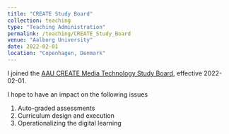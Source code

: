```yaml
---
title: "CREATE Study Board"
collection: teaching
type: "Teaching Administration"
permalink: /teaching/CREATE_Study_Board
venue: "Aalborg University"
date: 2022-02-01
location: "Copenhagen, Denmark"
---
```


I joined the [AAU CREATE Media Technology Study Board](https://www.create.aau.dk/education/study-boards/media-technology/), effective 2022-02-01. 

I hope to have an impact on the following issues

1. Auto-graded assessments
2. Curriculum design and execution
3. Operationalizing the digital learning

